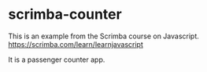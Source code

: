 # scrimba-counter

This is an example from the Scrimba course on Javascript. https://scrimba.com/learn/learnjavascript

It is a passenger counter app. 

